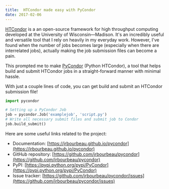 ```yaml
---
title:  HTCondor made easy with PyCondor
date: 2017-02-06
---
```



[HTCondor](https://research.cs.wisc.edu/htcondor/) is a an open-source framework for high throughput computing developed at the University of Wisconsin&mdash;Madison. It's an incredibly useful and versatile tool that I rely on heavily in my everyday work. However, I've found when the number of jobs becomes large (especially when there are interrelated jobs), actually making the job submission files can become a pain.

This prompted me to make [PyCondor](https://github.com/jrbourbeau/pycondor) (Python HTCondor), a tool that helps build and submit HTCondor jobs in a straight-forward manner with minimal hassle.

With just a couple lines of code, you can get build and submit an HTCondor submission file!

```python
import pycondor

# Setting up a PyCondor Job
job = pycondor.Job('examplejob', 'script.py')
# Write all necessary submit files and submit job to Condor
job.build_submit()
```


Here are some useful links related to the project:

* Documentation: [https://jrbourbeau.github.io/pycondor](https://jrbourbeau.github.io/pycondor)
* GitHub repository: [https://github.com/jrbourbeau/pycondor](https://github.com/jrbourbeau/pycondor)
* PyPI: [https://pypi.python.org/pypi/PyCondor](https://pypi.python.org/pypi/PyCondor)
* Issue tracker: [https://github.com/jrbourbeau/pycondor/issues](https://github.com/jrbourbeau/pycondor/issues)

